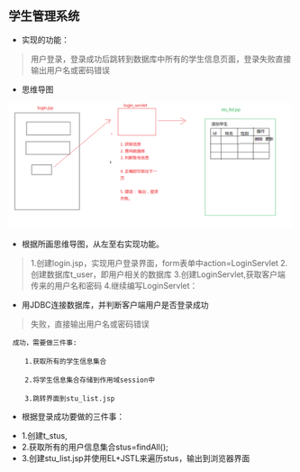 ## 学生管理系统

* 实现的功能：
> 用户登录，登录成功后跳转到数据库中所有的学生信息页面，登录失败直接输出用户名或密码错误


* 思维导图


![icon](img/img02.png)


* 根据所画思维导图，从左至右实现功能。

>  1.创建login.jsp，实现用户登录界面，form表单中action=LoginServlet
2.创建数据库t_user，即用户相关的数据库
3.创建LoginServlet,获取客户端传来的用户名和密码
4.继续编写LoginServlet：


* 用JDBC连接数据库，并判断客户端用户是否登录成功
 
> 	 失败，直接输出用户名或密码错误
 	 
 	 成功，需要做三件事:
 	 
 		1.获取所有的学生信息集合
 		
 		2.将学生信息集合存储到作用域session中
 		
 		3.跳转界面到stu_list.jsp
	

* 根据登录成功要做的三件事：


-  1.创建t_stus,	
-  2.获取所有的用户信息集合stus=findAll();
-  3.创建stu_list.jsp并使用EL+JSTL来遍历stus，输出到浏览器界面
